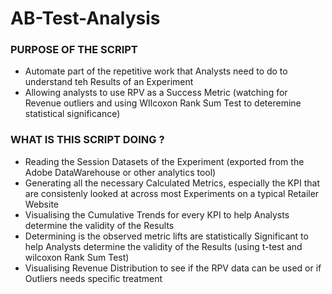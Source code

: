 # AB-Test-Analysis

### PURPOSE OF THE SCRIPT 
- Automate part of the repetitive work that Analysts need to do to understand teh Results of an Experiment
- Allowing analysts to use RPV as a Success Metric (watching for Revenue outliers and using WIlcoxon Rank Sum Test to deteremine statistical significance)

### WHAT IS THIS SCRIPT DOING ?
- Reading the Session Datasets of the Experiment (exported from the Adobe DataWarehouse or other analytics tool)
- Generating all the necessary Calculated Metrics, especially the KPI that are consistenly looked at across most Experiments on a typical Retailer Website
- Visualising the Cumulative Trends for every KPI to help Analysts determine the validity of the Results
- Determining is the observed metric lifts are statistically Significant to help Analysts determine the validity of the Results (using t-test and wilcoxon Rank Sum Test)
- Visualising Revenue Distribution to see if the RPV data can be used or if Outliers needs specific treatment
